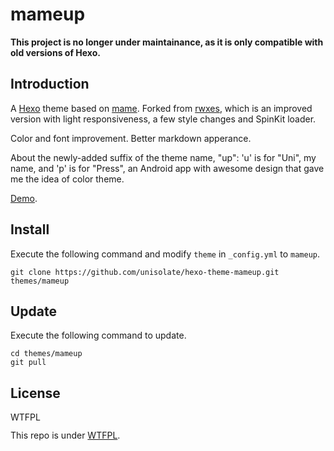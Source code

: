 mameup
======

**This project is no longer under maintainance, as it is only compatible with old versions of Hexo.**

## Introduction

A [Hexo](http://hexo.io) theme based on [mame](https://github.com/chadluo/hexo-theme-mame). Forked from [rwxes](https://github.com/rwxes/hexo-theme-mame), which is an improved version with light responsiveness, a few style changes and SpinKit loader.

Color and font improvement. Better markdown apperance.

About the newly-added suffix of the theme name, "up": 'u' is for "Uni", my name, and 'p' is for "Press", an Android app with awesome design that gave me the idea of color theme.

[Demo](http://web.archive.org/web/20150801215201/http://ohmyuni.com/).

## Install

Execute the following command and modify `theme` in `_config.yml` to `mameup`.

```
git clone https://github.com/unisolate/hexo-theme-mameup.git themes/mameup
```

## Update

Execute the following command to update.

```
cd themes/mameup
git pull
```

## License

<a href="http://www.wtfpl.net/"><img
       src="http://www.wtfpl.net/wp-content/uploads/2012/12/wtfpl-badge-4.png"
       width="80" height="15" alt="WTFPL" /></a>

This repo is under [WTFPL](http://www.wtfpl.net).
